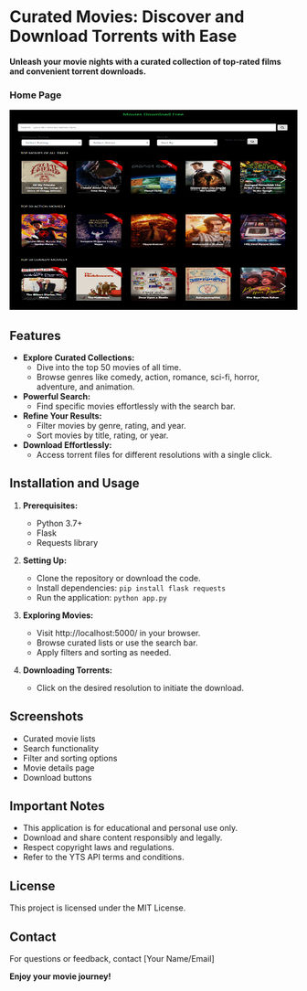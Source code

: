  # Curated Movies: Discover and Download Torrents with Ease

**Unleash your movie nights with a curated collection of top-rated films and convenient torrent downloads.**

 <h3>Home Page</h3>

<img src="image/home.png" height="350px;" width="100%;">

## Features

- **Explore Curated Collections:**
    - Dive into the top 50 movies of all time.
    - Browse genres like comedy, action, romance, sci-fi, horror, adventure, and animation.
- **Powerful Search:**
    - Find specific movies effortlessly with the search bar.
- **Refine Your Results:**
    - Filter movies by genre, rating, and year.
    - Sort movies by title, rating, or year.
- **Download Effortlessly:**
    - Access torrent files for different resolutions with a single click.

## Installation and Usage

1. **Prerequisites:**
    - Python 3.7+
    - Flask
    - Requests library
    

2. **Setting Up:**
    - Clone the repository or download the code.
    - Install dependencies: `pip install flask requests`
    - Run the application: `python app.py`

3. **Exploring Movies:**
    - Visit http://localhost:5000/ in your browser.
    - Browse curated lists or use the search bar.
    - Apply filters and sorting as needed.

4. **Downloading Torrents:**
    - Click on the desired resolution to initiate the download.

## Screenshots



- Curated movie lists
- Search functionality
- Filter and sorting options
- Movie details page
- Download buttons

## Important Notes

- This application is for educational and personal use only.
- Download and share content responsibly and legally.
- Respect copyright laws and regulations.
- Refer to the YTS API terms and conditions.



## License

This project is licensed under the MIT License.

## Contact

For questions or feedback, contact [Your Name/Email]

**Enjoy your movie journey!**
